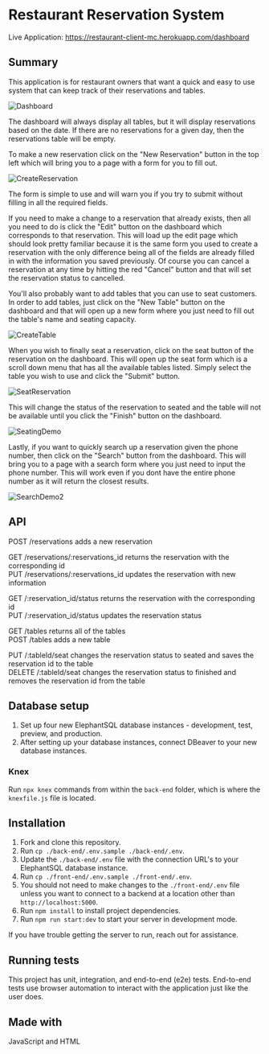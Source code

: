 # Restaurant Reservation System

Live Application: https://restaurant-client-mc.herokuapp.com/dashboard

## Summary

This application is for restaurant owners that want a quick and easy to use system that can keep track of their reservations and tables.

![Dashboard](https://user-images.githubusercontent.com/87444494/145303192-81f5c121-c02d-4303-a76f-fceaaba5aae2.jpg)

The dashboard will always display all tables, but it will display reservations based on the date. If there are no reservations for a given day, then the reservations table will be empty.

To make a new reservation click on the "New Reservation" button in the top left which will bring you to a page with a form for you to fill out.

![CreateReservation](https://user-images.githubusercontent.com/87444494/145304073-52543695-f187-4959-b57e-ac062f341eaf.jpg)

The form is simple to use and will warn you if you try to submit without filling in all the required fields.

If you need to make a change to a reservation that already exists, then all you need to do is click the "Edit" button on the dashboard which corresponds to that reservation. This will load up the edit page which should look pretty familiar because it is the same form you used to create a reservation with the only difference being all of the fields are already filled in with the information you saved previously. Of course you can cancel a reservation at any time by hitting the red "Cancel" button and that will set the reservation status to cancelled.

You'll also probably want to add tables that you can use to seat customers. In order to add tables, just click on the "New Table" button on the dashboard and that will open up a new form where you just need to fill out the table's name and seating capacity.

![CreateTable](https://user-images.githubusercontent.com/87444494/145305792-6afc5c10-9155-4fe0-95e9-ec4708d372f7.jpg)

When you wish to finally seat a reservation, click on the seat button of the reservation on the dashboard. This will open up the seat form which is a scroll down menu that has all the available tables listed. Simply select the table you wish to use and click the "Submit" button. 

![SeatReservation](https://user-images.githubusercontent.com/87444494/145311424-499586ad-a4aa-4c85-bda1-b4abd1cc45b2.jpg)

This will change the status of the reservation to seated and the table will not be available until you click the "Finish" button on the dashboard.

![SeatingDemo](https://user-images.githubusercontent.com/87444494/145311766-48d7adb9-bc22-429e-b4c7-1652f53ef0b4.jpg)

Lastly, if you want to quickly search up a reservation given the phone number, then click on the "Search" button from the dashboard. This will bring you to a page with a search form where you just need to input the phone number. This will work even if you dont have the entire phone number as it will return the closest results.

![SearchDemo2](https://user-images.githubusercontent.com/87444494/145312766-39715814-b88c-42b8-8b43-cbcb1c24f2de.jpg)


## API

POST /reservations adds a new reservation

GET /reservations/:reservations_id returns the reservation with the corresponding id  <br/>
PUT /reservations/:reservations_id updates the reservation with new information <br/>

GET /:reservation_id/status returns the reservation with the corresponding id <br/>
PUT /:reservation_id/status updates the reservation status <br/>

GET /tables returns all of the tables <br/>
POST /tables adds a new table <br/>

PUT /:tableId/seat changes the reservation status to seated and saves the reservation id to the table <br/>
DELETE /:tableId/seat changes the reservation status to finished and removes the reservation id from the table <br/>

## Database setup

1. Set up four new ElephantSQL database instances - development, test, preview, and production.
1. After setting up your database instances, connect DBeaver to your new database instances.

### Knex

Run `npx knex` commands from within the `back-end` folder, which is where the `knexfile.js` file is located.

## Installation

1. Fork and clone this repository.
1. Run `cp ./back-end/.env.sample ./back-end/.env`.
1. Update the `./back-end/.env` file with the connection URL's to your ElephantSQL database instance.
1. Run `cp ./front-end/.env.sample ./front-end/.env`.
1. You should not need to make changes to the `./front-end/.env` file unless you want to connect to a backend at a location other than `http://localhost:5000`.
1. Run `npm install` to install project dependencies.
1. Run `npm run start:dev` to start your server in development mode.

If you have trouble getting the server to run, reach out for assistance.

## Running tests

This project has unit, integration, and end-to-end (e2e) tests.
End-to-end tests use browser automation to interact with the application just like the user does.

## Made with

JavaScript and HTML








